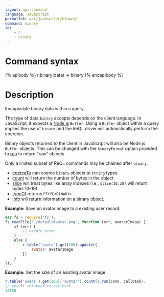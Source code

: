 ```yaml
---
layout: api-command
language: Javascript
permalink: api/javascript/binary/
command: binary
io:
    - r
    - binary
---
```


# Command syntax #

{% apibody %}
r.binary(data) &rarr; binary
{% endapibody %}

# Description #

Encapsulate binary data within a query.

The type of data `binary` accepts depends on the client language. In JavaScript, it expects a [Node.js](http://nodejs.org) `Buffer`. Using a `Buffer` object within a query implies the use of `binary` and the ReQL driver will automatically perform the coercion.

Binary objects returned to the client in JavaScript will also be Node.js `Buffer` objects. This can be changed with the `binaryFormat` option provided to [run](/api/javascript/run) to return "raw" objects.

Only a limited subset of ReQL commands may be chained after `binary`:

* [coerceTo](/api/javascript/coerce_to/) can coerce `binary` objects to `string` types
* [count](/api/javascript/count/) will return the number of bytes in the object
* [slice](/api/javascript/slice/) will treat bytes like array indexes (i.e., `slice(10,20)` will return bytes 10&ndash;19)
* [typeOf](/api/javascript/type_of) returns `PTYPE<BINARY>`
* [info](/api/javascript/info) will return information on a binary object.

__Example:__ Save an avatar image to a existing user record.

```js
var fs = require('fs');
fs.readFile('./defaultAvatar.png', function (err, avatarImage) {
    if (err) {
        // Handle error
    }
    else {
        r.table('users').get(100).update({
            avatar: avatarImage
        })
    }
});
```

__Example:__ Get the size of an existing avatar image.

```js
r.table('users').get(100)('avatar').count().run(conn, callback);
// result returned to callback
14156
```
